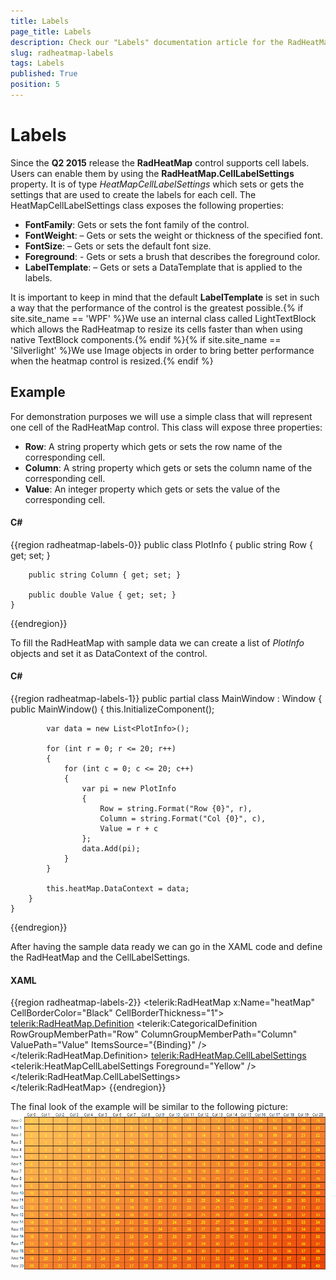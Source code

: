 ```yaml
---
title: Labels
page_title: Labels
description: Check our "Labels" documentation article for the RadHeatMap WPF control.
slug: radheatmap-labels
tags: Labels
published: True
position: 5
---
```


# Labels

Since the __Q2 2015__ release the __RadHeatMap__ control supports cell labels. Users can enable them by using the __RadHeatMap.CellLabelSettings__ property. It is of type *HeatMapCellLabelSettings* which sets or gets the settings that are used to create the labels for each cell. The HeatMapCellLabelSettings class exposes the following properties:

* __FontFamily__: Gets or sets the font family of the control.
* __FontWeight__: – Gets or sets the weight or thickness of the specified font.
* __FontSize__: – Gets or sets the default font size.
* __Foreground__: - Gets or sets a brush that describes the foreground color. 
* __LabelTemplate__: – Gets or sets a DataTemplate that is applied to the labels.

It is important to keep in mind that the default __LabelTemplate__ is set in such a way that the performance of the control is the greatest possible.{% if site.site_name == 'WPF' %}We use an internal class called LightTextBlock which allows the RadHeatmap to resize its cells faster than when using native TextBlock components.{% endif %}{% if site.site_name == 'Silverlight' %}We use Image objects in order to bring better performance when the heatmap control is resized.{% endif %}

## Example

For demonstration purposes we will use a simple class that will represent one cell of the RadHeatMap control. This class will expose three properties:

* __Row__: А string property which gets or sets the row name of the corresponding cell.
* __Column__: А string property which gets or sets the column name of the corresponding cell.
* __Value__: Аn integer property which gets or sets the value of the corresponding cell.

#### __C#__
{{region radheatmap-labels-0}}
	public class PlotInfo
	{
		public string Row { get; set; }

		public string Column { get; set; }

		public double Value { get; set; }
	}
{{endregion}}

To fill the RadHeatMap with sample data we can create a list of *PlotInfo* objects and set it as DataContext of the control. 
	
#### __C#__
{{region radheatmap-labels-1}}
	public partial class MainWindow : Window
    {
        public MainWindow()
        {
            this.InitializeComponent(); 

            var data = new List<PlotInfo>();

            for (int r = 0; r <= 20; r++)
            {
                for (int c = 0; c <= 20; c++)
                {
                    var pi = new PlotInfo
                    {
                        Row = string.Format("Row {0}", r),
                        Column = string.Format("Col {0}", c),
                        Value = r + c
                    };
                    data.Add(pi);
                }
            }
			
            this.heatMap.DataContext = data;
        }
    } 
{{endregion}}

After having the sample data ready we can go in the XAML code and define the RadHeatMap and the CellLabelSettings.

#### __XAML__
{{region radheatmap-labels-2}}
	<telerik:RadHeatMap x:Name="heatMap"
						CellBorderColor="Black"
						CellBorderThickness="1">
		<telerik:RadHeatMap.Definition>
				<telerik:CategoricalDefinition RowGroupMemberPath="Row"
											   ColumnGroupMemberPath="Column"
											   ValuePath="Value"
											   ItemsSource="{Binding}" />
		 </telerik:RadHeatMap.Definition>
		 <telerik:RadHeatMap.CellLabelSettings>
				<telerik:HeatMapCellLabelSettings Foreground="Yellow" />
		 </telerik:RadHeatMap.CellLabelSettings>		
	 </telerik:RadHeatMap>
{{endregion}}
	 
The final look of the example will be similar to the following picture:
![labels picture](images/RadHeatMap_labels_01.png)